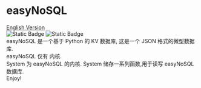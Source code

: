 # easyNoSQL
[English Version](readme_en.md)  
![Static Badge](https://img.shields.io/badge/Database-mini-grenn)
![Static Badge](https://img.shields.io/badge/Powered%20by-Python-grenn)  
easyNoSQL 是一个基于 Python 的 KV 数据库, 这是一个 JSON 格式的微型数据库.  
easyNoSQL 仅有 内核.  
System 为 easyNoSQL 的内核.
System 储存一系列函数,用于读写 easyNoSQL 数据库.  
Enjoy!
